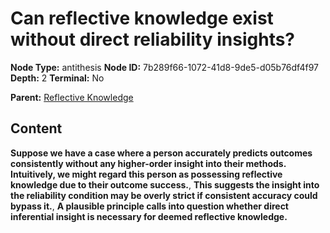 # Can reflective knowledge exist without direct reliability insights?

**Node Type:** antithesis
**Node ID:** 7b289f66-1072-41d8-9de5-d05b76df4f97
**Depth:** 2
**Terminal:** No

**Parent:** [Reflective Knowledge](reflective-knowledge.md)

## Content

**Suppose we have a case where a person accurately predicts outcomes consistently without any higher-order insight into their methods. Intuitively, we might regard this person as possessing reflective knowledge due to their outcome success.**, **This suggests the insight into the reliability condition may be overly strict if consistent accuracy could bypass it.**, **A plausible principle calls into question whether direct inferential insight is necessary for deemed reflective knowledge.**
